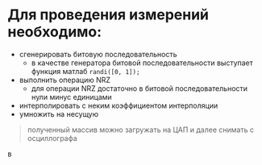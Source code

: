 # Для проведения измерений необходимо:
* сгенерировать битовую последовательность
  - в качестве генератора битовой последовательности выступает функция матлаб `randi([0, 1]);`
* выполнить операцию NRZ
  - для операции NRZ достаточно в битовой последовательности нули минус единицами
* интерполировать с неким коэффициентом интерполяции
* умножить на несущую
> полученный массив можно загружать на ЦАП и далее снимать с осциллографа

в

